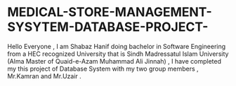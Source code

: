 # MEDICAL-STORE-MANAGEMENT-SYSYTEM-DATABASE-PROJECT-
Hello Everyone , I am Shabaz Hanif doing bachelor in Software Engineering from a HEC recognized University that is Sindh Madressatul Islam University (Alma Master of Quaid-e-Azam Muhammad Ali Jinnah) , I have completed my this project of Database System with my two group members , Mr.Kamran and Mr.Uzair . 
